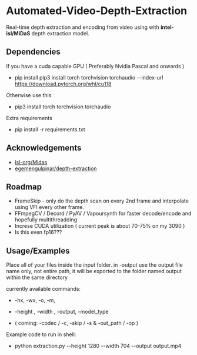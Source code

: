 # Automated-Video-Depth-Extraction 
Real-time depth extraction and encoding from video using with **intel-isl/MiDaS** depth extraction model.

## Dependencies
If you have a cuda capable GPU ( Preferably Nvidia Pascal and onwards )
 - pip install pip3 install torch torchvision torchaudio --index-url https://download.pytorch.org/whl/cu118

Otherwise use this
 - pip3 install torch torchvision torchaudio

Extra requirements
 - pip install -r requirements.txt

## Acknowledgements

 - [isl-org/Midas](https://github.com/isl-org/MiDaS)
 - [egemengulpinar/depth-extraction](https://github.com/egemengulpinar/depth-extraction)


## Roadmap
 - FrameSkip - only do the depth scan on every 2nd frame and interpolate using VFI every other frame.
 - FFmpegCV / Decord / PyAV / Vapoursynth for faster decode/encode and hopefully multithreadding
 - Increse CUDA utilization ( current peak is about 70-75% on my 3090 )
 - Is this even fp16???

## Usage/Examples
Place all of your files inside the input folder.
in -output use the output file name only, not entire path, it will be exported to the folder named output within the same directory

currently available commands:
- -hx, -wx, -o, -m,
- -height , -width , -output, -model_type 

- ( coming: -codec / -c, -skip / -s & -out_path / -op )

Example code to run in shell:
- python extraction.py --height 1280 --width 704 --output output.mp4
